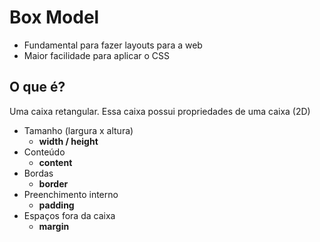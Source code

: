 # Box Model

* Fundamental para fazer layouts para a web
* Maior facilidade para aplicar o CSS

## O que é?

Uma caixa retangular.
Essa caixa possui propriedades de uma caixa (2D)

* Tamanho (largura x altura)
  * **width / height**
* Conteúdo
  * **content**
* Bordas
  * **border**
* Preenchimento interno
  * **padding**
* Espaços fora da caixa
  * **margin**